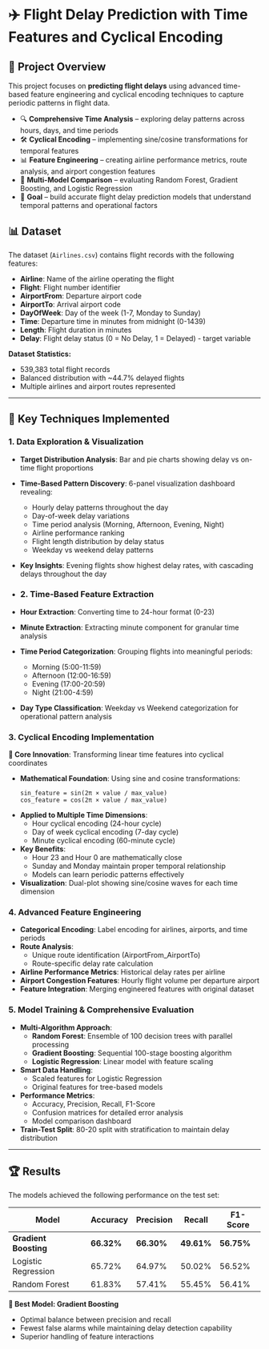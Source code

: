 # ✈️ Flight Delay Prediction with Time Features and Cyclical Encoding

## 📌 Project Overview
This project focuses on **predicting flight delays** using advanced time-based feature engineering and cyclical encoding techniques to capture periodic patterns in flight data.

- 🔍 **Comprehensive Time Analysis** – exploring delay patterns across hours, days, and time periods
- 🛠 **Cyclical Encoding** – implementing sine/cosine transformations for temporal features
- 📊 **Feature Engineering** – creating airline performance metrics, route analysis, and airport congestion features
- 🤖 **Multi-Model Comparison** – evaluating Random Forest, Gradient Boosting, and Logistic Regression
- 🎯 **Goal** – build accurate flight delay prediction models that understand temporal patterns and operational factors

## 📊 Dataset

The dataset (`Airlines.csv`) contains flight records with the following features:

- **Airline**: Name of the airline operating the flight
- **Flight**: Flight number identifier
- **AirportFrom**: Departure airport code
- **AirportTo**: Arrival airport code  
- **DayOfWeek**: Day of the week (1-7, Monday to Sunday)
- **Time**: Departure time in minutes from midnight (0-1439)
- **Length**: Flight duration in minutes
- **Delay**: Flight delay status (0 = No Delay, 1 = Delayed) - target variable

**Dataset Statistics:**
- 539,383 total flight records
- Balanced distribution with ~44.7% delayed flights
- Multiple airlines and airport routes represented

---

## 🔧 Key Techniques Implemented

### 1. Data Exploration & Visualization

- **Target Distribution Analysis**: Bar and pie charts showing delay vs on-time flight proportions
- **Time-Based Pattern Discovery**: 6-panel visualization dashboard revealing:
  - Hourly delay patterns throughout the day
  - Day-of-week delay variations  
  - Time period analysis (Morning, Afternoon, Evening, Night)
  - Airline performance ranking
  - Flight length distribution by delay status
  - Weekday vs weekend delay patterns
- **Key Insights**: Evening flights show highest delay rates, with cascading delays throughout the day

- ### 2. Time-Based Feature Extraction

- **Hour Extraction**: Converting time to 24-hour format (0-23)
- **Minute Extraction**: Extracting minute component for granular time analysis
- **Time Period Categorization**: Grouping flights into meaningful periods:
  - Morning (5:00-11:59)
  - Afternoon (12:00-16:59) 
  - Evening (17:00-20:59)
  - Night (21:00-4:59)
- **Day Type Classification**: Weekday vs Weekend categorization for operational pattern analysis

### 3. Cyclical Encoding Implementation

**🌟 Core Innovation**: Transforming linear time features into cyclical coordinates

- **Mathematical Foundation**: Using sine and cosine transformations:
  ```
  sin_feature = sin(2π × value / max_value)
  cos_feature = cos(2π × value / max_value)
  ```
- **Applied to Multiple Time Dimensions**:
  - Hour cyclical encoding (24-hour cycle)
  - Day of week cyclical encoding (7-day cycle)
  - Minute cyclical encoding (60-minute cycle)
- **Key Benefits**:
  - Hour 23 and Hour 0 are mathematically close
  - Sunday and Monday maintain proper temporal relationship
  - Models can learn periodic patterns effectively
- **Visualization**: Dual-plot showing sine/cosine waves for each time dimension

### 4. Advanced Feature Engineering

- **Categorical Encoding**: Label encoding for airlines, airports, and time periods
- **Route Analysis**: 
  - Unique route identification (AirportFrom_AirportTo)
  - Route-specific delay rate calculation
- **Airline Performance Metrics**: Historical delay rates per airline
- **Airport Congestion Features**: Hourly flight volume per departure airport
- **Feature Integration**: Merging engineered features with original dataset

### 5. Model Training & Comprehensive Evaluation

- **Multi-Algorithm Approach**:
  - **Random Forest**: Ensemble of 100 decision trees with parallel processing
  - **Gradient Boosting**: Sequential 100-stage boosting algorithm
  - **Logistic Regression**: Linear model with feature scaling
- **Smart Data Handling**: 
  - Scaled features for Logistic Regression
  - Original features for tree-based models
- **Performance Metrics**:
  - Accuracy, Precision, Recall, F1-Score
  - Confusion matrices for detailed error analysis
  - Model comparison dashboard
- **Train-Test Split**: 80-20 split with stratification to maintain delay distribution

---

## 🏆 Results

The models achieved the following performance on the test set:

| Model | Accuracy | Precision | Recall | F1-Score |
|-------|----------|-----------|---------|----------|
| **Gradient Boosting** | **66.32%** | **66.30%** | **49.61%** | **56.75%** |
| Logistic Regression | 65.72% | 64.97% | 50.02% | 56.52% |
| Random Forest | 61.83% | 57.41% | 55.45% | 56.41% |


**🥇 Best Model: Gradient Boosting**
- Optimal balance between precision and recall
- Fewest false alarms while maintaining delay detection capability
- Superior handling of feature interactions
